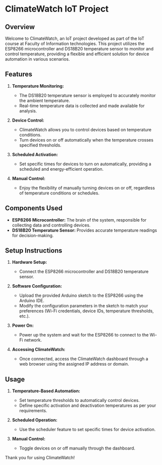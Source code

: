 # ClimateWatch IoT Project

## Overview

Welcome to ClimateWatch, an IoT project developed as part of the IoT course at Faculty of Information technologies. This project utilizes the ESP8266 microcontroller and DS18B20 temperature sensor to monitor and control temperature, providing a flexible and efficient solution for device automation in various scenarios.

## Features

1. **Temperature Monitoring:**
   - The DS18B20 temperature sensor is employed to accurately monitor the ambient temperature.
   - Real-time temperature data is collected and made available for analysis.

2. **Device Control:**
   - ClimateWatch allows you to control devices based on temperature conditions.
   - Turn devices on or off automatically when the temperature crosses specified thresholds.

3. **Scheduled Activation:**
   - Set specific times for devices to turn on automatically, providing a scheduled and energy-efficient operation.

4. **Manual Control:**
   - Enjoy the flexibility of manually turning devices on or off, regardless of temperature conditions or schedules.

## Components Used

- **ESP8266 Microcontroller:** The brain of the system, responsible for collecting data and controlling devices.
- **DS18B20 Temperature Sensor:** Provides accurate temperature readings for decision-making.

## Setup Instructions

1. **Hardware Setup:**
   - Connect the ESP8266 microcontroller and DS18B20 temperature sensor.

2. **Software Configuration:**
   - Upload the provided Arduino sketch to the ESP8266 using the Arduino IDE.
   - Modify the configuration parameters in the sketch to match your preferences (Wi-Fi credentials, device IDs, temperature thresholds, etc.).

3. **Power On:**
   - Power up the system and wait for the ESP8266 to connect to the Wi-Fi network.

4. **Accessing ClimateWatch:**
   - Once connected, access the ClimateWatch dashboard through a web browser using the assigned IP address or domain.

## Usage

1. **Temperature-Based Automation:**
   - Set temperature thresholds to automatically control devices.
   - Define specific activation and deactivation temperatures as per your requirements.

2. **Scheduled Operation:**
   - Use the scheduler feature to set specific times for device activation.

3. **Manual Control:**
   - Toggle devices on or off manually through the dashboard.


Thank you for using ClimateWatch!
